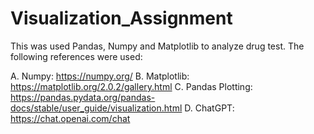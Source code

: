 # Visualization_Assignment

This was used Pandas, Numpy and Matplotlib to analyze drug test. The following references were used: 

A.	Numpy: https://numpy.org/
B.	Matplotlib: https://matplotlib.org/2.0.2/gallery.html 
C.	Pandas Plotting: https://pandas.pydata.org/pandas-docs/stable/user_guide/visualization.html 
D.	ChatGPT: https://chat.openai.com/chat
